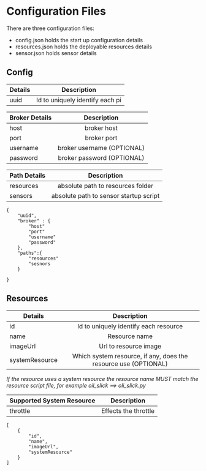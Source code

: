# Configuration Files

There are three configuration files: 

- config.json holds the start up configuration details
- resources.json holds the deployable resources details
- sensor.json holds sensor details


## Config


| Details     | Description  |
| ----------- |:-------------:|
| uuid        | Id to uniquely identify each pi |


| Broker Details     | Description  |
| ----------- |:-------------:|
| host        | broker host |
| port        | broker port |
| username    | broker username (OPTIONAL) |
| password    | broker password (OPTIONAL) |

| Path Details     | Description  |
| ----------- |:-------------:|
| resources   | absolute path to resources folder |
| sensors     | absolute path to sensor startup script |


```
{
    "uuid",
    "broker" : {
        "host"
        "port"
        "username"
        "password"
    },
    "paths":{
        "resources"
        "sesnors
    }

}
```

## Resources

| Details     | Description  |
| ----------- |:-------------:|
| id          | Id to uniquely identify each resource |
| name        | Resource name |
| imageUrl    | Url to resource image |
| systemResource | Which system resource, if any, does the resource use (OPTIONAL)|


*If the resource uses a system resource the resource name MUST match the resource script file, for example oil_slick ==> oli_slick.py*  


| Supported System Resource     | Description  |
| ----------- |:-------------:|
| throttle         | Effects the throttle |


```
[
    {
        "id",
        "name",
        "imageUrl",
        "systemResource"
    }
]
```

